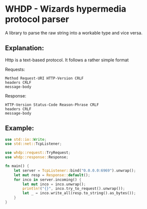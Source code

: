 # WHDP - Wizards hypermedia protocol parser

A library to parse the raw string
into a workable type and vice versa.

## Explanation:

Http is a text-based protocol. It follows a rather simple format

Requests:

```text
Method Request-URI HTTP-Version CRLF
headers CRLF
message-body
```

Response:

```text
HTTP-Version Status-Code Reason-Phrase CRLF
headers CRLF
message-body
```
## Example:

```rust
use std::io::Write;
use std::net::TcpListener;

use whdp::request::TryRequest;
use whdp::response::Response;

fn main() {
    let server = TcpListener::bind("0.0.0.0:6969").unwrap();
    let mut resp = Response::default();
    for inco in server.incoming() {
        let mut inco = inco.unwrap();
        println!("{}", inco.try_to_request().unwrap());
        let _ = inco.write_all(resp.to_string().as_bytes());
    }
}

```

